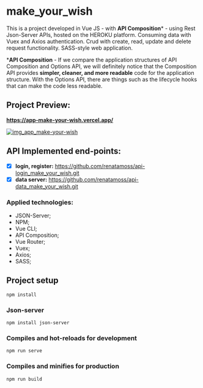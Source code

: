 # make_your_wish

This is a project developed in Vue JS - with **API Composition*** - using Rest Json-Server APIs, hosted on the HEROKU platform. Consuming data with Vuex and Axios authentication. Crud with create, read, update and delete request functionality. SASS-style web application.

***API Composition** - If we compare the application structures of API Composition and Options API, we will definitely notice that the Composition API provides **simpler, cleaner, and more readable** code for the application structure. With the Options API, there are things such as the lifecycle hooks that can make the code less readable.

## Project Preview: 
**https://app-make-your-wish.vercel.app/**

[![img_app_make-your-wish](https://github.com/renatamoss/app_make_your_wish/blob/main/public/make_your_wish.gif)](https://app-make-your-wish.vercel.app/)

## API Implemented end-points:

- [x]  **login, register:** https://github.com/renatamoss/api-login_make_your_wish.git
- [x]  **data server:** https://github.com/renatamoss/api-data_make_your_wish.git

### Applied technologies:
* JSON-Server;
* NPM;
* Vue CLI;
* API Composition;
* Vue Router;
* Vuex;
* Axios;
* SASS;

## Project setup
```
npm install
```
### Json-server
```
npm install json-server
```
### Compiles and hot-reloads for development
```
npm run serve
```
### Compiles and minifies for production
```
npm run build
```